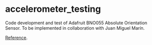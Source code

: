# accelerometer_testing

Code development and test of Adafruit BNO055 Absolute Orientation Sensor.
To be implemented in collaboration with Juan Miguel Marín.

[Reference](https://learn.adafruit.com/adafruit-bno055-absolute-orientation-sensor).
